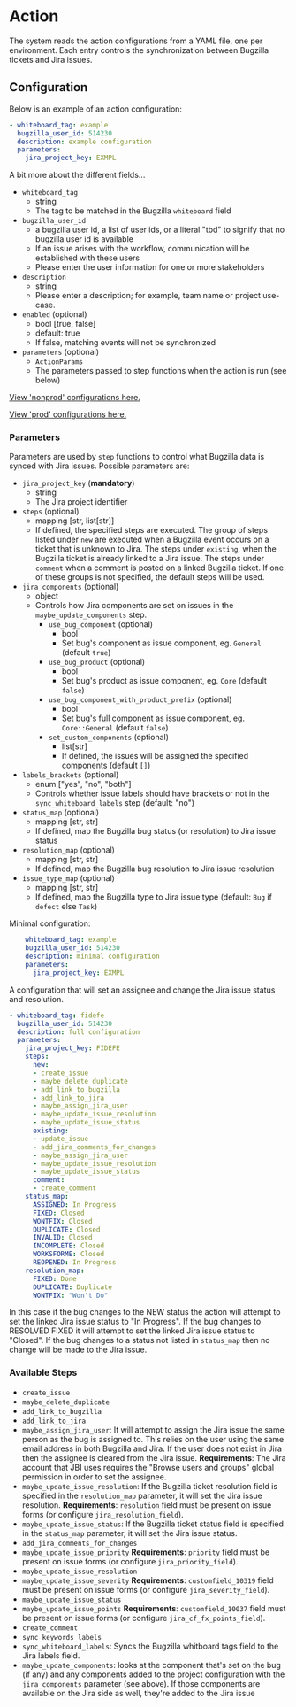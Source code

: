 # Action
The system reads the action configurations from a YAML file, one per environment. Each entry controls the synchronization between Bugzilla tickets and Jira issues.

## Configuration

Below is an example of an action configuration:
```yaml
- whiteboard_tag: example
  bugzilla_user_id: 514230
  description: example configuration
  parameters:
    jira_project_key: EXMPL
```

A bit more about the different fields...
- `whiteboard_tag`
    - string
    - The tag to be matched in the Bugzilla `whiteboard` field
- `bugzilla_user_id`
    - a bugzilla user id, a list of user ids, or a literal "tbd" to signify that no bugzilla user id is available
    - If an issue arises with the workflow, communication will be established with these users
    - Please enter the user information for one or more stakeholders
- `description`
    - string
    - Please enter a description; for example, team name or project use-case.
- `enabled` (optional)
    - bool [true, false]
    - default: true
    - If false, matching events will not be synchronized
- `parameters` (optional)
    - `ActionParams`
    - The parameters passed to step functions when the action is run (see below)


[View 'nonprod'  configurations here.](../config/config.nonprod.yaml)

[View 'prod' configurations here.](../config/config.prod.yaml)


### Parameters

Parameters are used by `step` functions to control what Bugzilla data is synced with Jira issues. Possible parameters are:

- `jira_project_key` (**mandatory**)
    - string
    - The Jira project identifier
- `steps` (optional)
    - mapping [str, list[str]]
    - If defined, the specified steps are executed. The group of steps listed under `new` are executed when a Bugzilla event occurs on a ticket that is unknown to Jira. The steps under `existing`, when the Bugzilla ticket is already linked to a Jira issue. The steps under `comment` when a comment is posted on a linked Bugzilla ticket.
    If one of these groups is not specified, the default steps will be used.
- `jira_components` (optional)
   - object
   - Controls how Jira components are set on issues in the `maybe_update_components` step.
     - `use_bug_component` (optional)
        - bool
        - Set bug's component as issue component, eg. ``General`` (default `true`)
     - `use_bug_product` (optional)
        - bool
        - Set bug's product as issue component, eg. ``Core`` (default `false`)
     - `use_bug_component_with_product_prefix` (optional)
       - bool
       - Set bug's full component as issue component, eg. ``Core::General`` (default `false`)
     - `set_custom_components` (optional)
        - list[str]
        - If defined, the issues will be assigned the specified components (default `[]`)
- `labels_brackets` (optional)
    - enum ["yes", "no", "both"]
    - Controls whether issue labels should have brackets or not in the `sync_whiteboard_labels` step (default: "no")
- `status_map` (optional)
    - mapping [str, str]
    - If defined, map the Bugzilla bug status (or resolution) to Jira issue status
- `resolution_map` (optional)
    - mapping [str, str]
    - If defined, map the Bugzilla bug resolution to Jira issue resolution
- `issue_type_map` (optional)
    - mapping [str, str]
    - If defined, map the Bugzilla type to Jira issue type (default: ``Bug`` if ``defect`` else ``Task``)

Minimal configuration:
```yaml
    whiteboard_tag: example
    bugzilla_user_id: 514230
    description: minimal configuration
    parameters:
      jira_project_key: EXMPL
```

A configuration that will set an assignee and change the Jira issue status and resolution.

```yaml
- whiteboard_tag: fidefe
  bugzilla_user_id: 514230
  description: full configuration
  parameters:
    jira_project_key: FIDEFE
    steps:
      new:
      - create_issue
      - maybe_delete_duplicate
      - add_link_to_bugzilla
      - add_link_to_jira
      - maybe_assign_jira_user
      - maybe_update_issue_resolution
      - maybe_update_issue_status
      existing:
      - update_issue
      - add_jira_comments_for_changes
      - maybe_assign_jira_user
      - maybe_update_issue_resolution
      - maybe_update_issue_status
      comment:
      - create_comment
    status_map:
      ASSIGNED: In Progress
      FIXED: Closed
      WONTFIX: Closed
      DUPLICATE: Closed
      INVALID: Closed
      INCOMPLETE: Closed
      WORKSFORME: Closed
      REOPENED: In Progress
    resolution_map:
      FIXED: Done
      DUPLICATE: Duplicate
      WONTFIX: "Won't Do"
```

In this case if the bug changes to the NEW status the action will attempt to set the linked Jira
issue status to "In Progress". If the bug changes to RESOLVED FIXED it will attempt to set the
linked Jira issue status to "Closed". If the bug changes to a status not listed in `status_map` then no change will be made to the Jira issue.

### Available Steps

- `create_issue`
- `maybe_delete_duplicate`
- `add_link_to_bugzilla`
- `add_link_to_jira`
- `maybe_assign_jira_user`:
  It will attempt to assign the Jira issue the same person as the bug is assigned to. This relies on
  the user using the same email address in both Bugzilla and Jira. If the user does not exist in Jira
  then the assignee is cleared from the Jira issue.
  **Requirements**: The Jira account that JBI uses requires the "Browse users and groups" global permission in order to set the assignee.
- `maybe_update_issue_resolution`:
  If the Bugzilla ticket resolution field is specified in the `resolution_map` parameter, it will set the
  Jira issue resolution.
  **Requirements**: ``resolution`` field must be present on issue forms (or configure `jira_resolution_field`).
- `maybe_update_issue_status`:
  If the Bugzilla ticket status field is specified in the `status_map` parameter, it will set the
  Jira issue status.
- `add_jira_comments_for_changes`
- `maybe_update_issue_priority`
  **Requirements**: ``priority`` field must be present on issue forms (or configure `jira_priority_field`).
- `maybe_update_issue_resolution`
- `maybe_update_issue_severity`
  **Requirements**: ``customfield_10319`` field must be present on issue forms (or configure `jira_severity_field`).
- `maybe_update_issue_status`
- `maybe_update_issue_points`
   **Requirements**: ``customfield_10037`` field must be present on issue forms (or configure `jira_cf_fx_points_field`).
- `create_comment`
- `sync_keywords_labels`
- `sync_whiteboard_labels`:
  Syncs the Bugzilla whitboard tags field to the Jira labels field.
- `maybe_update_components`: looks at the component that's set on the bug (if any) and any components added to the project configuration with the `jira_components` parameter (see above). If those components are available on the Jira side as well, they're added to the Jira issue

